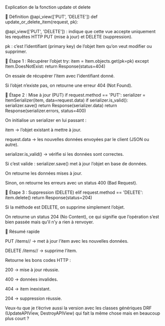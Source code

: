Explication de la fonction update ot delete 

📌 Définition
@api_view(['PUT', 'DELETE'])
def update_or_delete_item(request, pk):


@api_view(['PUT', 'DELETE']) : indique que cette vue accepte uniquement les requêtes HTTP PUT (mise à jour) et DELETE (suppression).

pk : c’est l’identifiant (primary key) de l’objet Item qu’on veut modifier ou supprimer.

📌 Étape 1 : Récupérer l’objet
try:
    item = Item.objects.get(pk=pk)
except Item.DoesNotExist:
    return Response(status=404)


On essaie de récupérer l’item avec l’identifiant donné.

Si l’objet n’existe pas, on retourne une erreur 404 (Not Found).

📌 Étape 2 : Mise à jour (PUT)
if request.method == 'PUT':
    serializer = ItemSerializer(item, data=request.data)
    if serializer.is_valid():
        serializer.save()
        return Response(serializer.data)
    return Response(serializer.errors, status=400)


On initialise un serializer en lui passant :

item → l’objet existant à mettre à jour.

request.data → les nouvelles données envoyées par le client (JSON ou autre).

serializer.is_valid() → vérifie si les données sont correctes.

Si c’est valide : serializer.save() met à jour l’objet en base de données.

On retourne les données mises à jour.

Sinon, on retourne les erreurs avec un status 400 (Bad Request).

📌 Étape 3 : Suppression (DELETE)
elif request.method == 'DELETE':
    item.delete()
    return Response(status=204)


Si la méthode est DELETE, on supprime simplement l’objet.

On retourne un status 204 (No Content), ce qui signifie que l’opération s’est bien passée mais qu’il n’y a rien à renvoyer.

📌 Résumé rapide

PUT /items/<id>/ → met à jour l’item avec les nouvelles données.

DELETE /items/<id>/ → supprime l’item.

Retourne les bons codes HTTP :

200 → mise à jour réussie.

400 → données invalides.

404 → item inexistant.

204 → suppression réussie.

Veux-tu que je t’écrive aussi la version avec les classes génériques DRF (UpdateAPIView, DestroyAPIView) qui fait la même chose mais en beaucoup plus court ?

